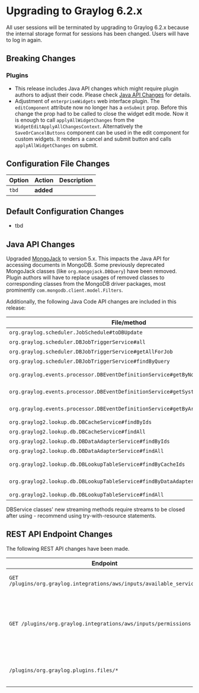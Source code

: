 Upgrading to Graylog 6.2.x
==========================

All user sessions will be terminated by upgrading to Graylog 6.2.x because the internal storage format for sessions has
been changed. Users will have to log in again.

## Breaking Changes

### Plugins
* This release includes Java API changes which might require plugin authors to adjust their code. Please check
  [Java API Changes](#java-api-changes) for details.
* Adjustment of `enterpriseWidgets` web interface plugin. The `editComponent` attribute now no longer has a `onSubmit` prop.
  Before this change the prop had to be called to close the widget edit mode. Now it is enough to call `applyAllWidgetChanges` from the `WidgetEditApplyAllChangesContext`.
  Alternatively the `SaveOrCancelButtons` component can be used in the edit component for custom widgets. It renders a cancel and submit button and calls `applyAllWidgetChanges` on submit.

## Configuration File Changes

| Option        | Action     | Description                                    |
|---------------|------------|------------------------------------------------|
| `tbd`         | **added**  |                                                |

## Default Configuration Changes

- tbd

## Java API Changes

Upgraded [MongoJack](https://github.com/mongojack/mongojack) to version 5.x. This impacts the Java API for accessing
documents in MongoDB. Some previously deprecated MongoJack classes (like `org.mongojack.DBQuery`) have been removed.
Plugin authors will have to replace usages of removed classes to corresponding classes from the MongoDB driver
packages, most prominently `com.mongodb.client.model.Filters`.

Additionally, the following Java Code API changes are included in this release:

| File/method                                                                       | Description                              |
|-----------------------------------------------------------------------------------|------------------------------------------|
| `org.graylog.scheduler.JobSchedule#toDBUpdate`                                    | removed                                  |
| `org.graylog.scheduler.DBJobTriggerService#all`                                   | replaced by streamAll                    |
| `org.graylog.scheduler.DBJobTriggerService#getAllForJob`                          | replaced by streamAllForJob              |
| `org.graylog.scheduler.DBJobTriggerService#findByQuery`                           | replaced by streamByQuery                |
| `org.graylog.events.processor.DBEventDefinitionService#getByNotificationId`       | replaced by streamByNotificationId       |
| `org.graylog.events.processor.DBEventDefinitionService#getSystemEventDefinitions` | replaced by streamSystemEventDefinitions |
| `org.graylog.events.processor.DBEventDefinitionService#getByArrayValue`           | replaced by streamByArrayValue           |
| `org.graylog2.lookup.db.DBCacheService#findByIds`                                 | replaced by streamByIds                  |
| `org.graylog2.lookup.db.DBCacheService#findAll`                                   | replaced by streamAll                    |
| `org.graylog2.lookup.db.DBDataAdapterService#findByIds`                           | replaced by streamByIds                  |
| `org.graylog2.lookup.db.DBDataAdapterService#findAll`                             | replaced by streamAll                    |
| `org.graylog2.lookup.db.DBLookupTableService#findByCacheIds`                      | replaced by streamByCacheIds             |
| `org.graylog2.lookup.db.DBLookupTableService#findByDataAdapterIds`                | replaced by streamByDataAdapterIds       |
| `org.graylog2.lookup.db.DBLookupTableService#findAll`                             | replaced by streamAll                    |

DBService classes' new streaming methods require streams to be closed after using - recommend using try-with-resource statements.

## REST API Endpoint Changes

The following REST API changes have been made.

| Endpoint                                                              | Description                                                                             |
|-----------------------------------------------------------------------|-----------------------------------------------------------------------------------------|
| `GET /plugins/org.graylog.integrations/aws/inputs/available_services` | Remove unused endpoint.                                                                 |
| `GET /plugins/org.graylog.integrations/aws/inputs/permissions`        | Removed permissions endpoint in favor of maintaining permissions in official docs site. |
| `/plugins/org.graylog.plugins.files/*`                                | Removed (Graylog Enterprise plugin).                                                    |
